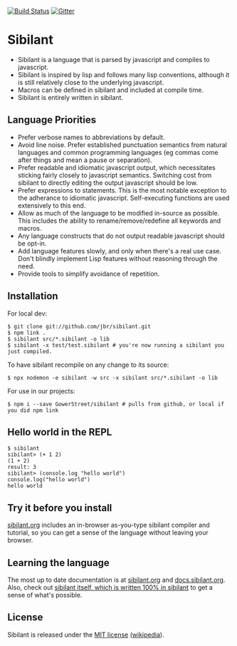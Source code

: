 [![Build Status](https://travis-ci.org/jbr/sibilant.svg?branch=master)](https://travis-ci.org/jbr/sibilant)
[![Gitter](https://img.shields.io/badge/gitter-join%20chat-brightgreen.svg)](https://gitter.im/jbr/sibilant?utm_source=badge&utm_medium=badge&utm_campaign=pr-badge&utm_content=badge)

# Sibilant

- Sibilant is a language that is parsed by javascript and compiles to
  javascript.
- Sibilant is inspired by lisp and follows many lisp conventions,
  although it is still relatively close to the underlying javascript.
- Macros can be defined in sibilant and included at compile time.
- Sibilant is entirely written in sibilant.

## Language Priorities

- Prefer verbose names to abbreviations by default.
- Avoid line noise.  Prefer established punctuation semantics from
  natural languages and common programming languages (eg commas come
  after things and mean a pause or separation).
- Prefer readable and idiomatic javascript output, which necessitates
  sticking fairly closely to javascript semantics. Switching cost from
  sibilant to directly editing the output javascript should be low.
- Prefer expressions to statements. This is the most notable exception
  to the adherance to idiomatic javascript. Self-executing functions
  are used extensively to this end.
- Allow as much of the language to be modified in-source as
  possible. This includes the ability to rename/remove/redefine all
  keywords and macros.
- Any language constructs that do not output readable javascript
  should be opt-in.
- Add language features slowly, and only when there's a real use
  case. Don't blindly implement Lisp features without reasoning
  through the need.
- Provide tools to simplify avoidance of repetition.

## Installation

For local dev:

    $ git clone git://github.com/jbr/sibilant.git
    $ npm link .
    $ sibilant src/*.sibilant -o lib
    $ sibilant -x test/test.sibilant # you're now running a sibilant you just compiled.

To have sibilant recompile on any change to its source:

    $ npx nodemon -e sibilant -w src -x sibilant src/*.sibilant -o lib

For use in our projects:

    $ npm i --save GowerStreet/sibilant # pulls from github, or local if you did npm link

## Hello world in the REPL

    $ sibilant
    sibilant> (+ 1 2)
    (1 + 2)
    result: 3
    sibilant> (console.log "hello world")
    console.log("hello world")
    hello world

## Try it before you install

[sibilant.org](http://sibilant.org) includes an in-browser
as-you-type sibilant compiler and tutorial, so you can get a sense of
the language without leaving your browser.

## Learning the language

The most up to date documentation is at
[sibilant.org](https://sibilant.org) and [docs.sibilant.org](https://docs.sibilant.org).
Also, check out [sibilant itself,
which is written 100% in
sibilant](http://github.com/jbr/sibilant/tree/master/src) to get a
sense of what's possible.

## License

Sibilant is released under the [MIT
license](http://github.com/jbr/sibilant/blob/master/LICENSE)
([wikipedia](http://en.wikipedia.org/wiki/MIT_License)).
